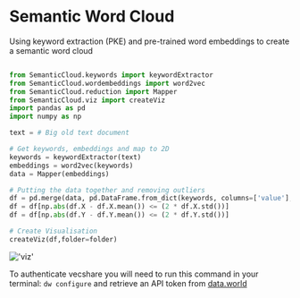 # Semantic Word Cloud

Using keyword extraction (PKE) and pre-trained word embeddings to create a semantic word cloud

```python

from SemanticCloud.keywords import keywordExtractor
from SemanticCloud.wordembeddings import word2vec
from SemanticCloud.reduction import Mapper
from SemanticCloud.viz import createViz
import pandas as pd
import numpy as np

text = # Big old text document

# Get keywords, embeddings and map to 2D
keywords = keywordExtractor(text)
embeddings = word2vec(keywords)
data = Mapper(embeddings)

# Putting the data together and removing outliers
df = pd.merge(data, pd.DataFrame.from_dict(keywords, columns=['value'], orient='index'), left_index=True, right_index=True)
df = df[np.abs(df.X - df.X.mean()) <= (2 * df.X.std())]
df = df[np.abs(df.Y - df.Y.mean()) <= (2 * df.Y.std())]

# Create Visualisation
createViz(df,folder=folder)

```
!['viz'](https://i.imgur.com/nr2pgc3.png)


To authenticate vecshare you will need to run this command in your terminal:
``` dw configure ``` and retrieve an API token from [data.world](https://data.world/)